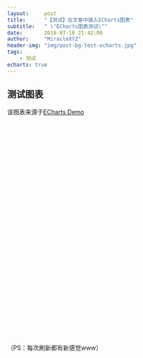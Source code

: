 ```yaml
---
layout:     post
title:      "【测试】在文章中插入ECharts图表"
subtitle:   " \"ECharts图表测试\""
date:       2018-07-18 21:42:00
author:     "MiracleXYZ"
header-img: "img/post-bg-test-echarts.jpg"
tags:
    - 测试
echarts: true
---
```


<script type="text/javascript" src="https://echarts.baidu.com/dist/echarts.min.js"></script>

## 测试图表

该图表来源于[ECharts Demo](http://echarts.baidu.com/examples/editor.html?c=pie-legend)

<div id="my-chart-container" style="width:100%;height:500px;"></div>
<script type="text/javascript" src="/js/mychart.js"></script>

（PS：每次刷新都有新感觉www）

